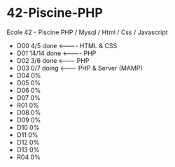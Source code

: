 # 42-Piscine-PHP
Ecole 42 - Piscine PHP / Mysql / Html / Css / Javascript

- D00 4/5 done <---- HTML & CSS
- D01 14/14 done <----  PHP
- D02 3/6 done <--- PHP
- D03  0/7 doing <--- PHP & Server (MAMP)
- D04 0%
- D05 0%
- D06 0%
- D07 0%
- R01 0%
- D08 0%
- D09 0%
- D10 0%
- D11 0%
- D12 0%
- D13 0%
- R04 0%
